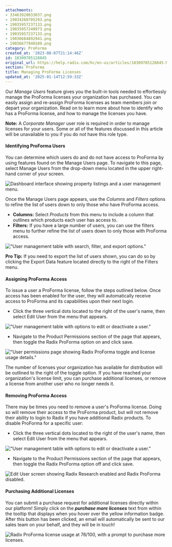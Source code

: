 ```yaml
---
attachments:
- 33463920033037.png
- 19034260705293.png
- 19035957237133.png
- 19035957240973.png
- 19035957237133.png
- 19036684892941.png
- 19036677940109.png
category: ProForma
created_at: '2023-08-07T21:14:46Z'
id: 18309785128845
original_url: https://help.radix.com/hc/en-us/articles/18309785128845-Managing-ProForma-Licenses
section: ProForma
title: Managing ProForma Licenses
updated_at: '2025-01-14T12:59:33Z'
---
```


Our *Manage Users* feature gives you the built-in tools needed to effortlessly manage the ProForma licenses your organization has purchased. You can easily assign and re-assign ProForma licenses as team members join or depart your organization. Read on to learn more about how to identify who has a ProForma license, and how to manage the licenses you have.

**Note:** A *Corporate Manager* user role is required in order to manage licenses for your users. Some or all of the features discussed in this article will be unavailable to you if you do not have this role type.

#### Identifying ProForma Users

You can determine which users do and do not have access to ProForma by using features found on the Manage Users page. To navigate to this page, select Manage Users from the drop-down menu located in the upper right-hand corner of your screen.

![Dashboard interface showing property listings and a user management menu.](attachments/33463920033037.png)

Once the Manage Users page appears, use the *Columns* and *Filters* options to refine the list of users down to only those who have ProForma access.

* **Columns:** Select *Products* from this menu to include a column that outlines which products each user has access to.
* **Filters:** If you have a large number of users, you can use the filters menu to further refine the list of users down to only those with ProForma access.

!["User management table with search, filter, and export options."](attachments/19034260705293.png)

**Pro Tip:** If you need to export the list of users shown, you can do so by clicking the Export Data feature located directly to the right of the Filters menu.

#### Assigning ProForma Access

To issue a user a ProForma license, follow the steps outlined below. Once access has been enabled for the user, they will automatically receive access to ProForma and its capabilities upon their next login.

* Click the three vertical dots located to the right of the user's name, then select Edit User from the menu that appears.

!["User management table with options to edit or deactivate a user."](attachments/19035957237133.png)

* Navigate to the Product Permissions section of the page that appears, then toggle the Radix ProForma option on and click save.

!["User permissions page showing Radix ProForma toggle and license usage details."](attachments/19035957240973.png)

The number of licenses your organization has available for distribution will be outlined to the right of the toggle option. If you have reached your organization's license limit, you can purchase additional licenses, or remove a license from another user who no longer needs it.

#### Removing ProForma Access

There may be times you need to remove a user's ProForma license. Doing so will remove their access to the ProForma product, but will not remove their ability to login to Radix if you have additional Radix products. To disable ProForma for a specific user:

* Click the three vertical dots located to the right of the user's name, then select Edit User from the menu that appears.

!["User management table with options to edit or deactivate a user."](attachments/19035957237133.png)

* Navigate to the Product Permissions section of the page that appears, then toggle the Radix ProForma option off and click save.

![Edit User screen showing Radix Research enabled and Radix ProForma disabled.](attachments/19036684892941.png)

#### Purchasing Additional Licenses

You can submit a purchase request for additional licenses directly within our platform! Simply click on the ***purchase more licenses*** text from within the tooltip that displays when you hover over the yellow information badge. After this button has been clicked, an email will automatically be sent to our sales team on your behalf, and they will be in touch!

![Radix ProForma license usage at 76/100, with a prompt to purchase more licenses.](attachments/19036677940109.png)